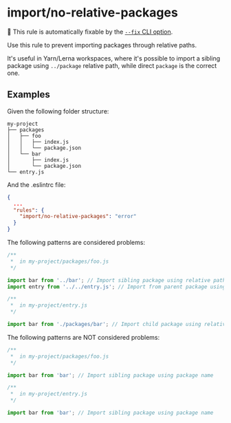 # import/no-relative-packages

🔧 This rule is automatically fixable by the [`--fix` CLI option](https://eslint.org/docs/latest/user-guide/command-line-interface#--fix).

<!-- end auto-generated rule header -->

Use this rule to prevent importing packages through relative paths.

It's useful in Yarn/Lerna workspaces, where it's possible to import a sibling package using `../package` relative path, while direct `package` is the correct one.

## Examples

Given the following folder structure:

```pt
my-project
├── packages
│   ├── foo
│   │   ├── index.js
│   │   └── package.json
│   └── bar
│       ├── index.js
│       └── package.json
└── entry.js
```

And the .eslintrc file:

```json
{
  ...
  "rules": {
    "import/no-relative-packages": "error"
  }
}
```

The following patterns are considered problems:

```js
/**
 *  in my-project/packages/foo.js
 */

import bar from '../bar'; // Import sibling package using relative path
import entry from '../../entry.js'; // Import from parent package using relative path

/**
 *  in my-project/entry.js
 */

import bar from './packages/bar'; // Import child package using relative path
```

The following patterns are NOT considered problems:

```js
/**
 *  in my-project/packages/foo.js
 */

import bar from 'bar'; // Import sibling package using package name

/**
 *  in my-project/entry.js
 */

import bar from 'bar'; // Import sibling package using package name
```
